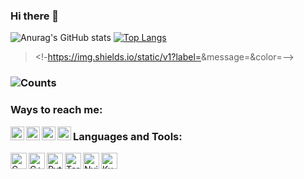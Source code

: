 ### Hi there 👋

<!--
**ABHINAV-ACHHA/ABHINAV-ACHHA** is a ✨ _special_ ✨ repository because its `README.md` (this file) appears on your GitHub profile.

Here are some ideas to get you started:

- 🔭 I’m currently working on ...
- 🌱 I’m currently learning ...
- 👯 I’m looking to collaborate on ...
- 🤔 I’m looking for help with ...
- 💬 Ask me about ...
- 📫 How to reach me: ...
- 😄 Pronouns: ...
- ⚡ Fun fact: ...
-->

![Anurag's GitHub stats](https://github-readme-stats.vercel.app/api?username=ABHINAV-ACHHA&count_private=true&theme=midnight-purple)
[![Top Langs](https://github-readme-stats.vercel.app/api/top-langs/?username=ABHINAV-ACHHA&langs_count=8)](https://github.com/ABHINAV-ACHHA/github-readme-stats)

> <!-https://img.shields.io/static/v1?label=<OS>&message=<LINUX>&color=<blueviolet>-->
### ![Counts](https://komarev.com/ghpvc/?username=ABHINAV-ACHHA&color=red&style=flat-square&label=Profile+Visits)

### Ways to reach me:
[<img align="left" alt="ABHINAV-ACHHA | Telegram" width="22px" src="https://i.imgur.com/6BBu5v3.png" />](https://www.telegram.me/ABH_i_NAV)
[<img align="left" alt="ABHINAV-ACHHA | Instagram" width="22px" src="https://i.imgur.com/zTSjHxi.png" />](https://www.instagram.com/_.abhi_nav.__)
[<img align="left" alt="ABHINAV-ACHHA | Twitter" width="22px" src="https://github.com/WaylonWalker/WaylonWalker/blob/main/icon/twitter.png" />](https://www.twitter.com/AbhinavAchha2)
[<img align="left" alt="ABHINAV-ACHHA | Linkedin" width="22px" src="https://github.com/WaylonWalker/WaylonWalker/blob/main/icon/linkedin.png" />](https://www.linkedin.com/in/abhinav-achha)

### Languages and Tools:
[<img align="left" alt="C" width="26px" src="https://cdn.jsdelivr.net/npm/simple-icons@3.10.0/icons/c.svg"/>](C)
[<img align="left" alt="C++" width="26px" src="https://cdn.jsdelivr.net/npm/simple-icons@3.10.0/icons/cplusplus.svg"/>](C++)
[<img align="left" alt="Python" width="26px" src="https://cdn.jsdelivr.net/npm/simple-icons@3.10.0/icons/python.svg"/>](Python)
[<img align="left" alt="Terminal" width="26px" src="https://www.google.com/imgres?imgurl=https%3A%2F%2Fraw.githubusercontent.com%2Falacritty%2Falacritty%2Fmaster%2Fextra%2Flogo%2Fcompat%2Falacritty-term%252Bscanlines.png&imgrefurl=https%3A%2F%2Fgithub.com%2Falacritty%2Falacritty&tbnid=sldzGoU7O5N-5M&vet=12ahUKEwiHx9ys9PzuAhWWVisKHSOjAHIQMygSegUIARDQAQ..i&docid=-II1pWzhwwBjxM&w=512&h=512&q=alacritty%20termnal%20image&client=ubuntu&ved=2ahUKEwiHx9ys9PzuAhWWVisKHSOjAHIQMygSegUIARDQAQ"/>](Alacitty)
[<img align="left" alt="Nvim" width="26px" src="https://www.google.com/url?sa=i&url=https%3A%2F%2Fblog.hostonnet.com%2Fneovim&psig=AOvVaw2O-8oxITlOvb2UpCW4Tv0y&ust=1614063489480000&source=images&cd=vfe&ved=0CAIQjRxqFwoTCKDJ5cf1_O4CFQAAAAAdAAAAABAD"/>](Nvim)
[<img align="left" alt="Kubuntu" width="26px" src="https://www.google.com/url?sa=i&url=https%3A%2F%2Fstore.kde.org%2Fp%2F1102075%2F&psig=AOvVaw0Smt7ffBEtVyd-eituvUoG&ust=1614063667999000&source=images&cd=vfe&ved=0CAIQjRxqFwoTCOCB5PL1_O4CFQAAAAAdAAAAABAD"/>](Kubuntu)

<br /><br />

